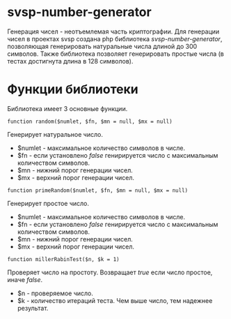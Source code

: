 # svsp-number-generator

Генерация чисел - неотъемлемая часть криптографии. Для генерации чисел в проектах svsp создана php библиотека *svsp-number-generator*, позволяющая
генерировать натуральные числа длиной до 300 символов. Также библиотека позволяет генерировать простые числа (в тестах достигнута длина в 128 символов).

# Функции библиотеки

Библиотека имеет 3 основные функции.

`function random($numlet, $fn, $mn = null, $mx = null)`

Генерирует натуральное число.

- $numlet - максимальное количество символов в числе.
- $fn - если установлено *false* генирируется число с максимальным количеством символов.
- $mn - нижний порог генерации чисел.
- $mx - верхний порог генерации чисел.

`function primeRandom($numlet, $fn, $mn = null, $mx = null)`

Генерирует простое число.

- $numlet - максимальное количество символов в числе.
- $fn - если установлено *false* генирируется число с максимальным количеством символов.
- $mn - нижний порог генерации чисел.
- $mx - верхний порог генерации чисел.

`function millerRabinTest($n, $k = 1)`

Проверяет число на простоту. Возвращает *true* если число простое, иначе *false*.

- $n - проверяемое число.
- $k - количество итераций теста. Чем выше число, тем надежнее результат.
